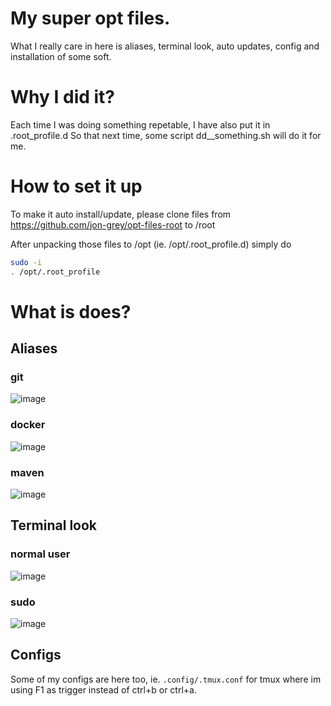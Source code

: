 
# My super opt files. 

What I really care in here is aliases, terminal look, auto updates, config and installation of some soft.

# Why I did it?

Each time I was doing something repetable, I have also put it in .root_profile.d 
So that next time, some script dd__something.sh will do it for me.

# How to set it up

To make it auto install/update, please clone files from 
https://github.com/jon-grey/opt-files-root to /root

After unpacking those files to /opt (ie. /opt/.root_profile.d) simply do

```sh
sudo -i
. /opt/.root_profile
```

# What is does?

## Aliases

### git

![image](https://user-images.githubusercontent.com/70474131/115072575-110bdc00-9ef8-11eb-82aa-26877c581c22.png)

### docker

![image](https://user-images.githubusercontent.com/70474131/115072678-1d903480-9ef8-11eb-9769-eaa79f3ff1a0.png)

### maven

![image](https://user-images.githubusercontent.com/70474131/115073395-92fc0500-9ef8-11eb-98f5-d00b08222ac8.png)

## Terminal look

### normal user

![image](https://user-images.githubusercontent.com/70474131/115072512-fe91a280-9ef7-11eb-8469-5974128f9a65.png)

### sudo 

![image](https://user-images.githubusercontent.com/70474131/115072488-f76a9480-9ef7-11eb-9f2a-14bb94a144b7.png)

## Configs

Some of my configs are here too, ie. `.config/.tmux.conf` for tmux where im using F1 as trigger instead of ctrl+b or ctrl+a.

